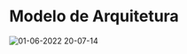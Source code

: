 <h1>Modelo de Arquitetura</h1>

![01-06-2022 20-07-14](https://user-images.githubusercontent.com/50267414/171516271-7eae52e7-ee4c-46a9-b43f-ed503dc9de51.png)
